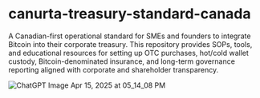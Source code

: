 # canurta-treasury-standard-canada
A Canadian-first operational standard for SMEs and founders to integrate Bitcoin into their corporate treasury. This repository provides SOPs, tools, and educational resources for setting up OTC purchases, hot/cold wallet custody, Bitcoin-denominated insurance, and long-term governance reporting aligned with corporate and shareholder transparency.


![ChatGPT Image Apr 15, 2025 at 05_14_08 PM](https://github.com/user-attachments/assets/91dd5bfb-fb84-45c9-839f-729e888796f5)





